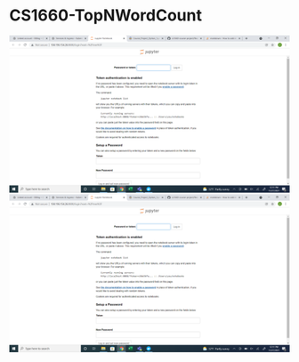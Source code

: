 # CS1660-TopNWordCount
![Alt text](https://github.com/JaysonPatel/cs1660-course-project/blob/main/Jupyter%20Notebooks/Jupyter%20Running.png?raw=true "Jupyter Running")
![Alt text](https://github.com/JaysonPatel/cs1660-course-project/blob/main/Jupyter%20Notebooks/Jupyter%20Running.png?raw=true "Jupyter Running")
